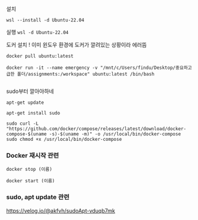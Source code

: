 설치
```
wsl --install -d Ubuntu-22.04
```
실행
`wsl -d Ubuntu-22.04`

도커 설치
! 이미 윈도우 환경에 도커가 깔려있는 상황이라 에러뜸

```
docker pull ubuntu:latest

docker run -it --name emergency -v "/mnt/c/Users/findu/Desktop/중요하고 급한 폴더/assignments:/workspace" ubuntu:latest /bin/bash


```
sudo부터 깔아야하네
```
apt-get update

apt-get install sudo

sudo curl -L "https://github.com/docker/compose/releases/latest/download/docker-compose-$(uname -s)-$(uname -m)" -o /usr/local/bin/docker-compose
sudo chmod +x /usr/local/bin/docker-compose
```

### Docker 재시작 관련
```
docker stop (이름)

docker start (이름)
```

### sudo, apt update 관련
https://velog.io/@akfvh/sudoApt-vduqb7mk

